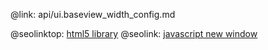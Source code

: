 @link: api/ui.baseview_width_config.md

@seolinktop: [html5 library](https://webix.com)
@seolink: [javascript new window](https://webix.com/widget/window/)
